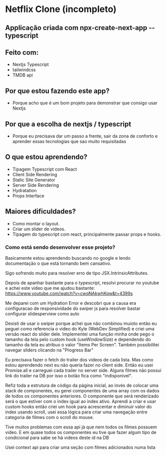 # Netflix Clone (incompleto)

## Applicação criada com npx-create-next-app --typescript

## Feito com:

- Nextjs Typescript
- tailwindcss
- TMDB api

## Por que estou fazendo este app?

- Porque acho que é um bom projeto para demonstrar que consigo usar Nextjs

## Por que a escolha de nextjs / typescript

- Porque eu precisava dar um passo a frente, sair da zona de conforto
  e aprender essas tecnologias que sao muito requisitadas

## O que estou aprendendo?

- Tipagem Typescript com React
- Client Side Rendering
- Static Site Generator
- Server Side Rendering
- Hydratation
- Props Interface

## Maiores dificuldades?

- Como montar o layout.
- Criar um slider de videos.
- Tipagem do typescript com react, principalmente passar props e hooks.

### Como está sendo desenvolver esse projeto?

Basicamente estou aprendendo buscando no google e lendo documentação o que está tornando bem cansativo.

Sigo sofrendo muito para resolver erro de tipo JSX.IntrinsicAttributes.

Depois de apanhar bastante para o typescript, resolvi procurar no youtube e achei este video que me ajudou bastante: https://www.youtube.com/watch?v=cwqNAkwhKqw&t=4399s

Me deparei com um Hydration Error e descobri que a causa era configuracao de responsividade do swiper js para resolver bastar configurar slidesperview como auto

Desisti de usar o swiper porque achei que não combinou muioto então eu peguei como referencia o video do Kyle (WebDev Simplified) e criei uma versão react do slider dele. Implementei uma função minha onde pego o tamanho da tela pelo custom hook (useWindowSize) e dependendo do tamanho da tela eu atribuo o valor "Items Per Screen". Também possibilitei navegar sliders clicando na "Progress Bar"

Eu precisava fazer o fetch do trailer dos videos de cada lista. Mas como estou aprendendo next eu não queria fazer no client side. Então eu usei Promise.all e carreguei cada trailer no server side. Alguns filmes não possui link do trailer na DB por isso o botão fica como "indisponivel".

Refiz toda a estrutura de código da página inicial, ao invés de colocar uma stack de componentes, eu gerei componentes de uma array com os dados de todos os componentes anteriores. O componente que será renderizado será o que estiver com o index igual ao index ativo.
Aprendi a criar e usar custom hooks então criei um hook para acrescentar e diminuir valor do index usando scroll, usei essa lógica para criar uma navegação entre categoria de filmes com o scroll do mouse.

Tive muitos problemas com essa api já que nem todos os filmes possuem video. E em quase todos os componentes eu tive que fazer algum tipo de condicional para sabe se há videos deste id na DB

Usei context api para criar uma seção com filmes adicionados numa lista
